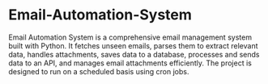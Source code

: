 # Email-Automation-System
Email Automation System is a comprehensive email management system built with Python. It fetches unseen emails, parses them to extract relevant data, handles attachments, saves data to a database, processes and sends data to an API, and manages email attachments efficiently. The project is designed to run on a scheduled basis using cron jobs.
